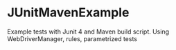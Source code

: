 # JUnitMavenExample
Example tests with Junit 4 and Maven build script.
Using WebDriverManager, rules, parametrized tests
